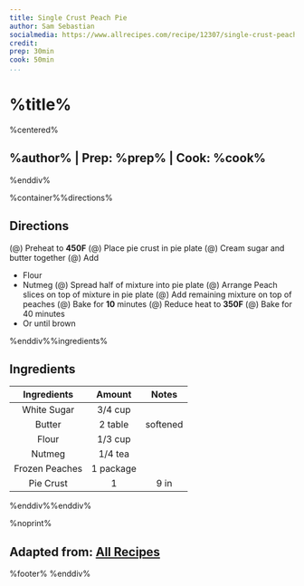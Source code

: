 ```yaml
---
title: Single Crust Peach Pie
author: Sam Sebastian
socialmedia: https://www.allrecipes.com/recipe/12307/single-crust-peach-pie/
credit: 
prep: 30min
cook: 50min
...
```


# %title%
%centered%
## %author% | Prep: %prep% | Cook: %cook%
%enddiv%

%container%%directions%

## Directions
(@) Preheat to **450F**
(@) Place pie crust in pie plate
(@) Cream sugar and butter together
(@) Add
- Flour
- Nutmeg
(@) Spread half of mixture into pie plate
(@) Arrange Peach slices on top of mixture in pie plate
(@) Add remaining mixture on top of peaches
(@) Bake for **10** minutes
(@) Reduce heat to **350F**
(@) Bake for 40 minutes
- Or until brown

%enddiv%%ingredients%

## Ingredients
| Ingredients | Amount | Notes |
| :---------: | :----: | :---: |
| White Sugar | 3/4 cup |  |
| Butter | 2 table | softened |
| Flour | 1/3 cup |  |
| Nutmeg | 1/4 tea |  |
| Frozen Peaches | 1 package |  |
| Pie Crust | 1 | 9 in |

%enddiv%%enddiv%

%noprint%
## Adapted from: [All Recipes](%credit%)
%footer%
%enddiv%